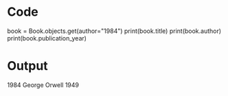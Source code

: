 # Code
book = Book.objects.get(author="1984")
print(book.title)
print(book.author)
print(book.publication_year)

# Output
1984
George Orwell
1949